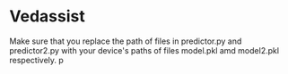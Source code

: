 # Vedassist 
Make sure that you replace the path of files in predictor.py and predictor2.py with your device's paths of files model.pkl amd model2.pkl respectively.  p
